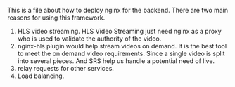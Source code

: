 This is a file about how to deploy nginx for the backend.
There are two main reasons for using this framework.
1. HLS video streaming.
    HLS Video Streaming just need nginx as a proxy who is used to validate the authority of the video.
2. nginx-hls plugin would help stream videos on demand. It is the best tool to meet the on demand video requirements. 
    Since a single video is split into several pieces.
    And SRS help us handle a potential need of live.
4. relay requests for other services.
3. Load balancing.